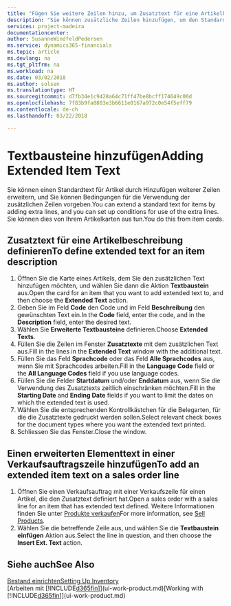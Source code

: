 ```yaml
---
title: "Fügen Sie weitere Zeilen hinzu, um Zusatztext für eine Artikelbeschreibung zu definieren| Microsoft Docs"
description: "Sie können zusätzliche Zeilen hinzufügen, um den Standardtext zu erweitern, der einen Artikel enthält."
services: project-madeira
documentationcenter: 
author: SusanneWindfeldPedersen
ms.service: dynamics365-financials
ms.topic: article
ms.devlang: na
ms.tgt_pltfrm: na
ms.workload: na
ms.date: 03/02/2018
ms.author: solsen
ms.translationtype: HT
ms.sourcegitcommit: d7fb34e1c9428a64c71ff47be8bcff174649c00d
ms.openlocfilehash: 7f83b9fa8803e3b6611e0167a972c0e54f5eff79
ms.contentlocale: de-ch
ms.lasthandoff: 03/22/2018

---
```

# <a name="adding-extended-item-text"></a><span data-ttu-id="bf252-103">Textbausteine hinzufügen</span><span class="sxs-lookup"><span data-stu-id="bf252-103">Adding Extended Item Text</span></span>
<span data-ttu-id="bf252-104">Sie können einen Standardtext für Artikel durch Hinzufügen weiterer Zeilen erweitern, und Sie können Bedingungen für die Verwendung der zusätzlichen Zeilen vorgeben.</span><span class="sxs-lookup"><span data-stu-id="bf252-104">You can extend a standard text for items by adding extra lines, and you can set up conditions for use of the extra lines.</span></span> <span data-ttu-id="bf252-105">Sie können dies von Ihrem Artikelkarten aus tun.</span><span class="sxs-lookup"><span data-stu-id="bf252-105">You do this from item cards.</span></span>

## <a name="to-define-extended-text-for-an-item-description"></a><span data-ttu-id="bf252-106">Zusatztext für eine Artikelbeschreibung definieren</span><span class="sxs-lookup"><span data-stu-id="bf252-106">To define extended text for an item description</span></span>
1. <span data-ttu-id="bf252-107">Öffnen Sie die Karte eines Artikels, dem Sie den zusätzlichen Text hinzufügen möchten, und wählen Sie dann die Aktion **Textbaustein** aus.</span><span class="sxs-lookup"><span data-stu-id="bf252-107">Open the card for an item that you want to add extended text to, and then choose the **Extended Text** action.</span></span>
2. <span data-ttu-id="bf252-108">Geben Sie im Feld **Code** den Code und im Feld **Beschreibung** den gewünschten Text ein.</span><span class="sxs-lookup"><span data-stu-id="bf252-108">In the **Code** field, enter the code, and in the **Description** field, enter the desired text.</span></span>
3. <span data-ttu-id="bf252-109">Wählen Sie **Erweiterte Textbausteine** definieren.</span><span class="sxs-lookup"><span data-stu-id="bf252-109">Choose **Extended Texts**.</span></span>
4. <span data-ttu-id="bf252-110">Füllen Sie die Zeilen im Fenster **Zusatztexte** mit dem zusätzlichen Text aus.</span><span class="sxs-lookup"><span data-stu-id="bf252-110">Fill in the lines in the **Extended Text** window with the additional text.</span></span>
5. <span data-ttu-id="bf252-111">Füllen Sie das Feld **Sprachcode** oder das Feld **Alle Sprachcodes** aus, wenn Sie mit Sprachcodes arbeiten.</span><span class="sxs-lookup"><span data-stu-id="bf252-111">Fill in the **Language Code** field or the **All Language Codes** field if you use language codes.</span></span>
6. <span data-ttu-id="bf252-112">Füllen Sie die Felder **Startdatum** und/oder **Enddatum** aus, wenn Sie die Verwendung des Zusatztexts zeitlich einschränken möchten.</span><span class="sxs-lookup"><span data-stu-id="bf252-112">Fill in the **Starting Date** and **Ending Date** fields if you want to limit the dates on which the extended text is used.</span></span>
7. <span data-ttu-id="bf252-113">Wählen Sie die entsprechenden Kontrollkästchen für die Belegarten, für die die Zusatztexte gedruckt werden sollen.</span><span class="sxs-lookup"><span data-stu-id="bf252-113">Select relevant check boxes for the document types where you want the extended text printed.</span></span>
8. <span data-ttu-id="bf252-114">Schliessen Sie das Fenster.</span><span class="sxs-lookup"><span data-stu-id="bf252-114">Close the window.</span></span>

## <a name="to-add-an-extended-item-text-on-a-sales-order-line"></a><span data-ttu-id="bf252-115">Einen erweiterten Elementtext in einer Verkaufsauftragszeile hinzufügen</span><span class="sxs-lookup"><span data-stu-id="bf252-115">To add an extended item text on a sales order line</span></span>
1. <span data-ttu-id="bf252-116">Öffnen Sie einen Verkaufsauftrag mit einer Verkaufszeile für einen Artikel, die den Zusatztext definiert hat.</span><span class="sxs-lookup"><span data-stu-id="bf252-116">Open a sales order with a sales line for an item that has extended text defined.</span></span> <span data-ttu-id="bf252-117">Weitere Informationen finden Sie unter [Produkte verkaufen](sales-how-sell-products.md)</span><span class="sxs-lookup"><span data-stu-id="bf252-117">For more information, see [Sell Products](sales-how-sell-products.md).</span></span>
2. <span data-ttu-id="bf252-118">Wählen Sie die betreffende Zeile aus, und wählen Sie die **Textbaustein einfügen** Aktion aus.</span><span class="sxs-lookup"><span data-stu-id="bf252-118">Select the line in question, and then choose the **Insert Ext. Text** action.</span></span>

## <a name="see-also"></a><span data-ttu-id="bf252-119">Siehe auch</span><span class="sxs-lookup"><span data-stu-id="bf252-119">See Also</span></span>
[<span data-ttu-id="bf252-120">Bestand einrichten</span><span class="sxs-lookup"><span data-stu-id="bf252-120">Setting Up Inventory</span></span>](inventory-setup-inventory.md)  
<span data-ttu-id="bf252-121">[Arbeiten mit [!INCLUDE[d365fin](includes/d365fin_md.md)]](ui-work-product.md)</span><span class="sxs-lookup"><span data-stu-id="bf252-121">[Working with [!INCLUDE[d365fin](includes/d365fin_md.md)]](ui-work-product.md)</span></span>

